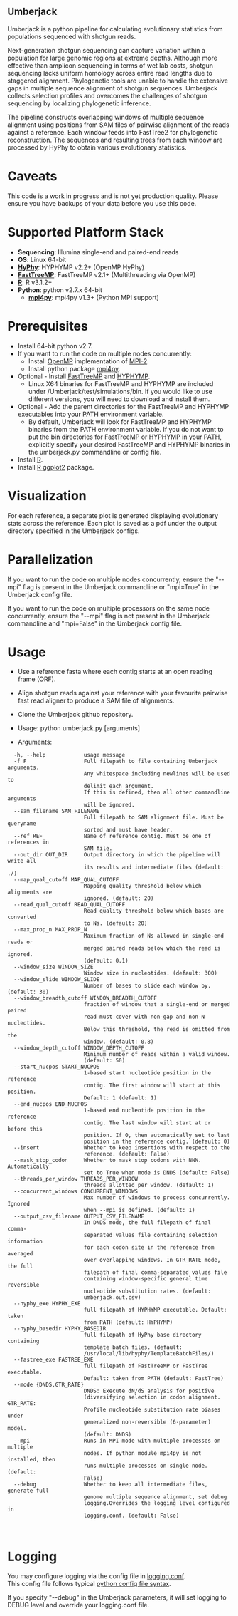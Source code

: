 Umberjack
------------------------------------
Umberjack is a python pipeline for calculating evolutionary statistics from populations sequenced with shotgun reads.

Next-generation shotgun sequencing can capture variation within a population for large genomic regions at extreme depths.  Although more effective than amplicon sequencing in terms of wet lab costs, shotgun sequencing lacks uniform homology across entire read lengths due to staggered alignment.  Phylogenetic tools are unable to handle the extensive gaps in multiple sequence alignment of shotgun sequences.  Umberjack collects selection profiles and overcomes the challenges of shotgun sequencing by localizing phylogenetic inference.
 
The pipeline constructs overlapping windows of multiple sequence alignment using positions from SAM files of pairwise alignment of the reads against a reference.  Each window feeds into FastTree2 for phylogenetic reconstruction.  The sequences and resulting trees from each window are processed by HyPhy to obtain various evolutionary statistics.


Caveats
=======================================
This code is a work in progress and is not yet production quality.  Please ensure you have backups of your data before you use this code.


Supported Platform Stack
=======================================
* **Sequencing**:  Illumina single-end and paired-end reads
* **OS**:  Linux 64-bit
* **[HyPhy](http://hyphy.org/w/index.php/Main_Page)**:  HYPHYMP v2.2+  (OpenMP HyPhy)
* **[FastTreeMP](http://www.microbesonline.org/fasttree/)**: FastTreeMP v2.1+  (Multithreading via OpenMP)
* **[R](http://www.r-project.org/)**:  R v3.1.2+
* **Python**:  python v2.7.x 64-bit
  * **[mpi4py](http://mpi4py.scipy.org/docs/usrman/index.html)**:  mpi4py v1.3+  (Python MPI support)



Prerequisites
=======================================
* Install 64-bit python v2.7.
* If you want to run the code on multiple nodes concurrently:
  * Install [OpenMP](http://www.open-mpi.org/) implementation of [MPI-2](http://en.wikipedia.org/wiki/Message_Passing_Interface).
  * Install python package [mpi4py](http://mpi4py.scipy.org/docs/usrman/index.html).
* Optional - Install [FastTreeMP](http://www.microbesonline.org/fasttree/FastTreeMP) and [HYPHYMP](https://github.com/veg/hyphy/releases).
  * Linux X64 binaries for FastTreeMP and HYPHYMP are included under /Umberjack/test/simulations/bin.  If you would like to use different versions, you will need to download and install them.
* Optional - Add the parent directories for the FastTreeMP and HYPHYMP executables into your PATH environment variable.
  * By default, Umberjack will look for FastTreeMP and HYPHYMP binaries from the PATH environment variable.  If you do not want to put the bin directories for FastTreeMP or HYPHYMP in your PATH, explicitly specify your desired FastTreeMP and HYPHYMP binaries in the umberjack.py commandline or config file.
* Install [R](http://www.r-project.org/).
* Install [R ggplot2](http://ggplot2.org/) package.

Visualization
=======================================
For each reference, a separate plot is generated displaying evolutionary stats across the reference.  Each plot is saved as a pdf under the output directory specified in the Umberjack configs.

Parallelization
=======================================
If you want to run the code on multiple nodes concurrently, ensure the "--mpi" flag is present in the Umberjack commandline or "mpi=True" in the Umberjack config file.

If you want to run the code on multiple processors on the same node concurrently, ensure the "--mpi" flag is not present in the Umberjack commandline and "mpi=False" in the Umberjack config file.


Usage
=======================================

* Use a reference fasta where each contig starts at an open reading frame (ORF).
* Align shotgun reads against your reference with your favourite pairwise fast read aligner to produce a SAM  file of alignments.
* Clone the Umberjack github repository.
* Usage:  python umberjack.py \[arguments\]

* Arguments:
```
  -h, --help            usage message
  -f F                  Full filepath to file containing Umberjack arguments.
                        Any whitespace including newlines will be used to
                        delimit each argument.
                        If this is defined, then all other commandline arguments 
                        will be ignored.
  --sam_filename SAM_FILENAME
                        Full filepath to SAM alignment file. Must be queryname
                        sorted and must have header.
  --ref REF             Name of reference contig. Must be one of references in
                        SAM file.
  --out_dir OUT_DIR     Output directory in which the pipeline will write all
                        its results and intermediate files (default: ./)
  --map_qual_cutoff MAP_QUAL_CUTOFF
                        Mapping quality threshold below which alignments are
                        ignored. (default: 20)
  --read_qual_cutoff READ_QUAL_CUTOFF
                        Read quality threshold below which bases are converted
                        to Ns. (default: 20)
  --max_prop_n MAX_PROP_N
                        Maximum fraction of Ns allowed in single-end reads or
                        merged paired reads below which the read is ignored.
                        (default: 0.1)
  --window_size WINDOW_SIZE
                        Window size in nucleotides. (default: 300)
  --window_slide WINDOW_SLIDE
                        Number of bases to slide each window by. (default: 30)
  --window_breadth_cutoff WINDOW_BREADTH_CUTOFF
                        fraction of window that a single-end or merged paired
                        read must cover with non-gap and non-N nucleotides.
                        Below this threshold, the read is omitted from the
                        window. (default: 0.8)
  --window_depth_cutoff WINDOW_DEPTH_CUTOFF
                        Minimum number of reads within a valid window.
                        (default: 50)
  --start_nucpos START_NUCPOS
                        1-based start nucleotide position in the reference
                        contig. The first window will start at this position.
                        Default: 1 (default: 1)
  --end_nucpos END_NUCPOS
                        1-based end nucleotide position in the reference
                        contig. The last window will start at or before this
                        position. If 0, then automatically set to last
                        position in the reference contig. (default: 0)
  --insert              Whether to keep insertions with respect to the
                        reference. (default: False)
  --mask_stop_codon     Whether to mask stop codons with NNN. Automatically
                        set to True when mode is DNDS (default: False)
  --threads_per_window THREADS_PER_WINDOW
                        threads allotted per window. (default: 1)
  --concurrent_windows CONCURRENT_WINDOWS
                        Max number of windows to process concurrently. Ignored
                        when --mpi is defined. (default: 1)
  --output_csv_filename OUTPUT_CSV_FILENAME
                        In DNDS mode, the full filepath of final comma-
                        separated values file containing selection information
                        for each codon site in the reference from averaged
                        over overlapping windows. In GTR_RATE mode, the full
                        filepath of final comma-separated values file
                        containing window-specific general time reversible
                        nucleotide substitution rates. (default:
                        umberjack.out.csv)
  --hyphy_exe HYPHY_EXE
                        full filepath of HYPHYMP executable. Default: taken
                        from PATH (default: HYPHYMP)
  --hyphy_basedir HYPHY_BASEDIR
                        full filepath of HyPhy base directory containing
                        template batch files. (default:
                        /usr/local/lib/hyphy/TemplateBatchFiles/)
  --fastree_exe FASTREE_EXE
                        full filepath of FastTreeMP or FastTree executable.
                        Default: taken from PATH (default: FastTree)
  --mode {DNDS,GTR_RATE}
                        DNDS: Execute dN/dS analysis for positive
                        (diversifying selection in codon alignment. GTR_RATE:
                        Profile nucleotide substitution rate biases under
                        generalized non-reversible (6-parameter) model.
                        (default: DNDS)
  --mpi                 Runs in MPI mode with multiple processes on multiple
                        nodes. If python module mpi4py is not installed, then
                        runs multiple processes on single node. (default:
                        False)
  --debug               Whether to keep all intermediate files, generate full
                        genome multiple sequence alignment, set debug
                        logging.Overrides the logging level configured in
                        logging.conf. (default: False)
                        


```



Logging
=======================================

You may configure logging via the config file in [logging.conf](/config/logging.conf).  
This config file follows typical [python config file syntax](https://docs.python.org/2/library/configparser.html).

If you specify "--debug" in the Umberjack parameters, it will set logging to DEBUG level and override your logging.conf file.

